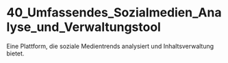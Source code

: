 # 40_Umfassendes_Sozialmedien_Analyse_und_Verwaltungstool
Eine Plattform, die soziale Medientrends analysiert und Inhaltsverwaltung bietet.
